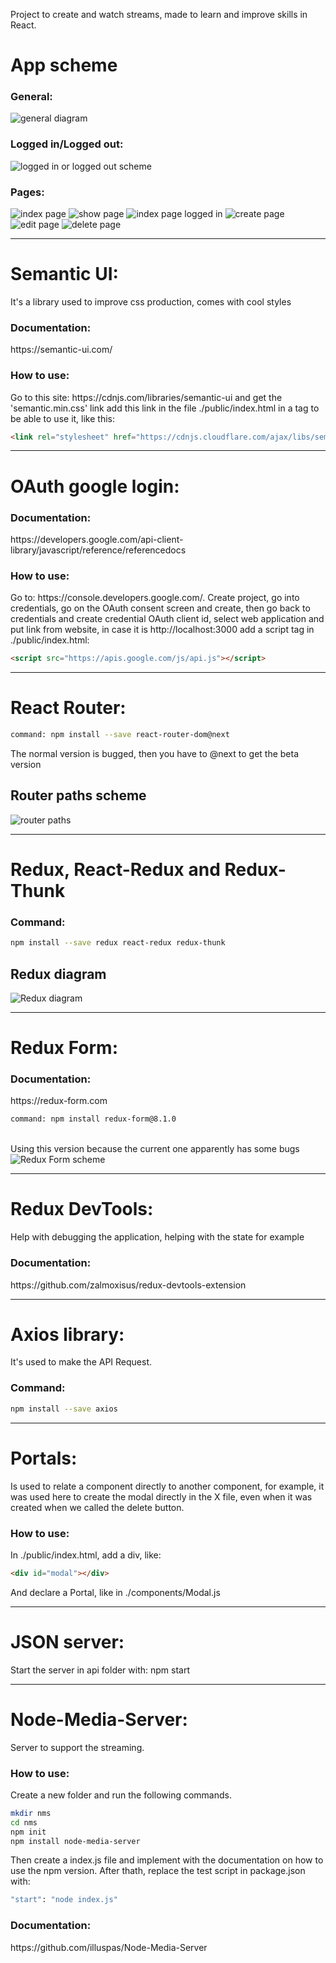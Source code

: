 Project to create and watch streams, made to learn and improve skills in React.


<h1>App scheme</h1>
<h3>General:</h3>
<img src="./general-diagram.PNG" alt="general diagram"/>
<h3>Logged in/Logged out:</h3>
<img src="./logged-in-logged-out-scheme.PNG" alt="logged in or logged out scheme"/>
<h3>Pages:</h3>
<img src="./index-page.PNG" alt="index page"/>
<img src="./show-page.PNG" alt="show page"/>
<img src="./index-page-logged-in.PNG" alt="index page logged in"/>
<img src="./create-stream-page.PNG" alt="create page"/>
<img src="./edit-page.PNG" alt="edit page"/>
<img src="./delete-page.PNG" alt="delete page"/>

------------------------------

<h1>Semantic UI:</h1>
It's a library used to improve css production, comes with cool styles
<h3>Documentation:</h3>
https://semantic-ui.com/
<h3>How to use:</h3>
Go to this site: https://cdnjs.com/libraries/semantic-ui and get the 'semantic.min.css' link
add this link in the file ./public/index.html in a tag to be able to use it, like this:

```html
<link rel="stylesheet" href="https://cdnjs.cloudflare.com/ajax/libs/semantic-ui/2.4.1/semantic.min.css" />
```

------------------------------

<h1>OAuth google login:</h1>
<h3>Documentation:</h3>
https://developers.google.com/api-client-library/javascript/reference/referencedocs
<h3>How to use:</h3>
Go to: https://console.developers.google.com/.
Create project, go into credentials, go on the OAuth consent screen and create, then go back to credentials and create credential OAuth client id, select web application and put link from website, in case it is http://localhost:3000
add a script tag in ./public/index.html:

```html
<script src="https://apis.google.com/js/api.js"></script>
```

------------------------------

<h1>React Router:</h1>

```bash
command: npm install --save react-router-dom@next
```
The normal version is bugged, then you have to @next to get the beta version

<h2>Router paths scheme</h2>
<img src="./path-scheme.PNG" alt="router paths"/>

------------------------------

<h1>Redux, React-Redux and Redux-Thunk</h1>
<h3>Command:</h3>

```bash
npm install --save redux react-redux redux-thunk
```

<h2>Redux diagram</h2>
<img src="./redux-diagram.PNG" alt="Redux diagram"/>

------------------------------

<h1>Redux Form:</h1>
<h3>Documentation:</h3>
https://redux-form.com

```bash
command: npm install redux-form@8.1.0
```

<br>
Using this version because the current one apparently has some bugs
<img src="./redux-diagram.PNG" alt="Redux Form scheme"/>

------------------------------

<h1>Redux DevTools:</h1>
Help with debugging the application, helping with the state for example
<h3>Documentation:</h3>
https://github.com/zalmoxisus/redux-devtools-extension

------------------------------

<h1>Axios library:</h1>
It's used to make the API Request.
<h3>Command:</h3>

```bash
npm install --save axios
```

------------------------------

<h1>Portals:</h1>
Is used to relate a component directly to another component, for example, it was used here to create the modal directly in the X file, even when it was created when we called the delete button.

<h3>How to use:</h3>
In ./public/index.html, add a div, like:

```html
<div id="modal"></div>
```
And declare a Portal, like in ./components/Modal.js

------------------------------

<h1>JSON server:</h1>
Start the server in api folder with: npm start

------------------------------

<h1>Node-Media-Server:</h1>
Server to support the streaming.

<h3>How to use:</h3>
Create a new folder and run the following commands.

```bash
mkdir nms
cd nms
npm init
npm install node-media-server
```

Then create a index.js file and implement with the documentation on how to use the npm version.
After thath, replace the test script in package.json with:

```bash
"start": "node index.js"
```

<h3>Documentation:</h3>
https://github.com/illuspas/Node-Media-Server

